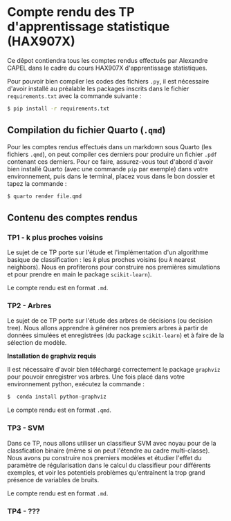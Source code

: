 # Compte rendu des TP d'apprentissage statistique (HAX907X)

Ce dêpot contiendra tous les comptes rendus effectués par Alexandre CAPEL dans le cadre du cours HAX907X d'apprentissage statistiques. 

Pour pouvoir bien compiler les codes des fichiers `.py`, il est nécessaire d'avoir installé au préalable les packages inscrits dans le fichier `requirements.txt` avec la commande suivante :

```bash
$ pip install -r requirements.txt
```

## Compilation du fichier Quarto (`.qmd`)

Pour les comptes rendus effectués dans un markdown sous Quarto (les fichiers `.qmd`), on peut compiler ces derniers pour produire un fichier `.pdf` contenant ces derniers. Pour ce faire, assurez-vous tout d'abord d'avoir bien installé Quarto (avec une commande `pip` par exemple) dans votre environnement, puis dans le terminal, placez vous dans le bon dossier et tapez la commande :

```bash
$ quarto render file.qmd
```

## Contenu des comptes rendus

### TP1 - k plus proches voisins

Le sujet de ce TP porte sur l'étude et l'implémentation d'un algorithme basique de classification : les $k$ plus proches voisins (ou $k$ nearest neighbors). Nous en profiterons pour construire nos premières simulations et pour prendre en main le package `scikit-learn`).

Le compte rendu est en format `.md`.

### TP2 - Arbres

Le sujet de ce TP porte sur l'étude des arbres de décisions (ou decision tree). Nous allons apprendre à générer nos premiers arbres à partir de données simulées et enregistrées (du package `scikit-learn`) et à faire de la sélection de modèle.

**Installation de graphviz requis**

Il est nécessaire d'avoir bien téléchargé correctement le package `graphviz` pour pouvoir enregistrer vos arbres. Une fois placé dans votre environnement python, exécutez la commande :

```bash
$  conda install python-graphviz
```

Le compte rendu est en format `.qmd`.


### TP3 - SVM

Dans ce TP, nous allons utiliser un classifieur SVM avec noyau pour de la classfication binaire (même si on peut l'étendre au cadre multi-classe). Nous avons pu construire nos premiers modèles et étudier l'effet du paramètre de régularisation dans le calcul du classifieur pour différents exemples, et voir les potentiels problèmes qu'entraînent la trop grand présence de variables de bruits.


Le compte rendu est en format `.md`.


### TP4 - ???
